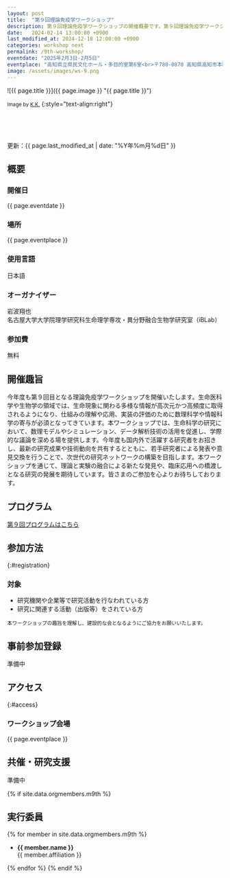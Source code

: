 ```yaml
---
layout: post
title:  "第９回理論免疫学ワークショップ"
description: 第９回理論免疫学ワークショップの開催概要です。第９回理論免疫学ワークショップの開催日・開催場所・開催趣旨・共催情報などを確認できます。第９回理論免疫学ワークショップの参加登録はこちらから。
date:   2024-02-14 13:00:00 +0900
last_modified_at: 2024-12-18 12:00:00 +0900
categories: workshop next
permalink: /9th-workshop/
eventdate: "2025年2月3日-2月5日"
eventplace: "高知県立県民文化ホール・多目的室第6室<br>〒780-0870 高知県高知市本町4丁目3ｰ30<br><a href='https://maps.app.goo.gl/Zu6z1k7tGT62rZRu7'>Googleマップ</a><br><a href='https://kkb-hall.jp/'>高知県立県民文化ホール</a><br><a href='https://kkb-hall.jp/facility/multipurpose.html'>多目的室一覧</a>"
image: /assets/images/ws-9.png
---
```


![{{ page.title }}]({{ page.image }} "{{ page.title }}")

<small>Image by <a href="https://iblab.bio.nagoya-u.ac.jp/members/detail/k.kojima">K.K.</a></small>
{:style="text-align:right"}

<div style="height:50px"></div>

更新：{{ page.last_modified_at | date: "%Y年%m月%d日" }}

## 概要

<div class="cf">
  <div class="page-column50">
    <h3>開催日</h3>
    <p>{{ page.eventdate }}</p>
    <h3>場所</h3>
    <p>{{ page.eventplace }}</p>
  </div>

  <div class="page-column50">
    <h3>使用言語</h3>
    <p>日本語</p>
    <h3>オーガナイザー</h3>
    <p>岩波翔也<br>
      名古屋大学大学院理学研究科生命理学専攻・異分野融合生物学研究室（iBLab）</p>
    <h3>参加費</h3>
    <p>無料</p>
  </div>
</div>


## 開催趣旨

今年度も第９回目となる理論免疫学ワークショップを開催いたします。生命医科学や生物学の領域では、生命現象に関わる多様な情報が高次元かつ高頻度に取得されるようになり、仕組みの理解や応用、実装の評価のために数理科学や情報科学の寄与が必須となってきています。本ワークショップでは、生命科学の研究において、数理モデルやシミュレーション、データ解析技術の活用を促進し、学際的な議論を深める場を提供します。今年度も国内外で活躍する研究者をお招きし、最新の研究成果や技術動向を共有するとともに、若手研究者による発表や意見交換を行うことで、次世代の研究ネットワークの構築を目指します。本ワークショップを通じて、理論と実験の融合による新たな発見や、臨床応用への橋渡しとなる研究の発展を期待しています。皆さまのご参加を心よりお待ちしております。

## プログラム

[第９回プログラムはこちら](/9th-program)


## 参加方法
{:#registration}

### 対象

- 研究機関や企業等で研究活動を行なわれている方
- 研究に関連する活動（出版等）をされている方

<small>本ワークショップの趣旨を理解し、建設的な会となるようにご協力をお願いいたします。</small>

## 事前参加登録

準備中

## アクセス
{:#access}

### ワークショップ会場

{{ page.eventplace }}  


## 共催・研究支援

準備中


{% if site.data.orgmembers.m9th %}
<h2>実行委員</h2>
{% for member in site.data.orgmembers.m9th %}
<ul>
  <li><p><strong>{{ member.name }}</strong><br>
  {{ member.affiliation }}</p></li>
</ul>
{% endfor %}
{% endif %}